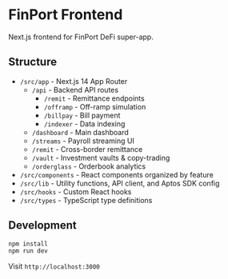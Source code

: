# FinPort Frontend

Next.js frontend for FinPort DeFi super-app.

## Structure

- `/src/app` - Next.js 14 App Router
  - `/api` - Backend API routes
    - `/remit` - Remittance endpoints
    - `/offramp` - Off-ramp simulation
    - `/billpay` - Bill payment
    - `/indexer` - Data indexing
  - `/dashboard` - Main dashboard
  - `/streams` - Payroll streaming UI
  - `/remit` - Cross-border remittance
  - `/vault` - Investment vaults & copy-trading
  - `/orderglass` - Orderbook analytics
- `/src/components` - React components organized by feature
- `/src/lib` - Utility functions, API client, and Aptos SDK config
- `/src/hooks` - Custom React hooks
- `/src/types` - TypeScript type definitions

## Development

```bash
npm install
npm run dev
```

Visit `http://localhost:3000`